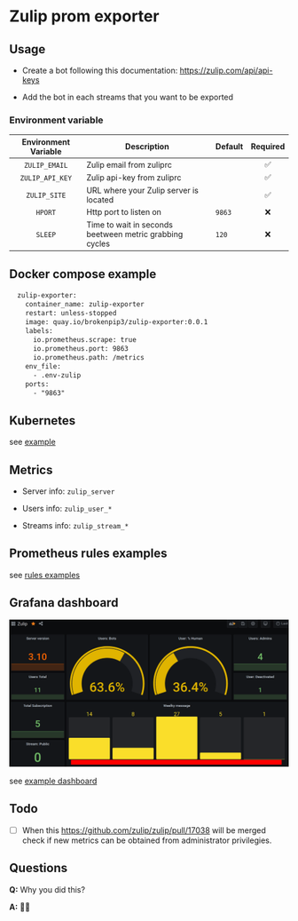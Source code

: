 # Zulip prom exporter

## Usage

- Create a bot following this documentation: <https://zulip.com/api/api-keys>

- Add the bot in each streams that you want to be exported

### Environment variable

|     Environment Variable     | Description                                                    | Default   | Required |
|:----------------------------:|----------------------------------------------------------------|-----------|:--------:|
|         `ZULIP_EMAIL`        | Zulip email from zuliprc                                       |           |    ✅    |
|        `ZULIP_API_KEY`       | Zulip api-key from zuliprc                                     |           |    ✅    |
|          `ZULIP_SITE`        | URL where your Zulip server is located                         |           |    ✅    |
|            `HPORT`           | Http port to listen on                                         |  `9863`   |    ❌    |
|            `SLEEP`           | Time to wait in seconds beetween metric grabbing cycles        |  `120`    |    ❌    |

## Docker compose example

```
  zulip-exporter:
    container_name: zulip-exporter
    restart: unless-stopped
    image: quay.io/brokenpip3/zulip-exporter:0.0.1
    labels:
      io.prometheus.scrape: true
      io.prometheus.port: 9863
      io.prometheus.path: /metrics
    env_file:
      - .env-zulip
    ports:
      - "9863"
```

## Kubernetes

see [example](./kubernetes)

## Metrics

- Server info: `zulip_server`

- Users info: `zulip_user_*`

- Streams info: `zulip_stream_*`

## Prometheus rules examples

see [rules examples](./kubernetes/zulip-rules.yaml)

## Grafana dashboard

![image](./grafana/example.png)

see [example dashboard](./grafana/dashboard.json)

## Todo

- [ ] When this <https://github.com/zulip/zulip/pull/17038> will be merged check if new metrics can be obtained from administrator privilegies.

## Questions

**Q:** Why you did this?

**A:** 🤷‍♂️
